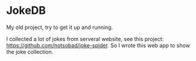# JokeDB

My old project, try to get it up and running.

I collected a lot of jokes from serveral website, see this project: https://github.com/notsobad/joke-spider. 
So I wrote this web app to show the joke collection.
